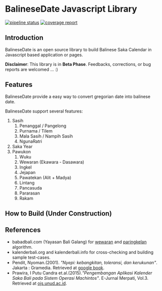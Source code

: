 # BalineseDate Javascript Library
[![pipeline status](https://gitlab.com/peradnya/balinese-date-js-lib/badges/master/pipeline.svg)](https://gitlab.com/peradnya/balinese-date-js-lib/commits/master)
[![coverage report](https://gitlab.com/peradnya/balinese-date-js-lib/badges/master/coverage.svg)](https://gitlab.com/peradnya/balinese-date-js-lib/commits/master)

## Introduction
BalineseDate is an open source library to build Balinese Saka Calendar in Javascript based application or pages. 

**Disclaimer**: This library is in **Beta Phase**. Feedbacks, corrections, or bug reports are welcomed ... :)

## Features
BalineseDate provide a easy way to convert gregorian date into balinese date. 

BalineseDate support several features:
1. Sasih
    1. Penanggal / Pangelong
    2. Purnama / Tilem
    3. Mala Sasih / Nampih Sasih
    4. NgunaRatri
2. Saka Year
3. Pawukon
    1. Wuku
    2. Wewaran (Ekawara - Dasawara)
    3. Ingkel
    4. Jejapan
    5. Pawatekan (Alit + Madya)
    6. Lintang
    7. Pancasuda
    8. Pararasan
    9. Rakam

## How to Build (Under Construction)

## References
* babadbali.com (Yayasan Bali Galang) for [wewaran](http://www.babadbali.com/pewarigaan/perhitungan.htm) and [paringkelan](http://www.babadbali.com/pewarigaan/paringkelan.htm) algorithm.
* kalenderbali.org and kalenderbali.info for cross-checking and building sample test-cases.
* Pendit, Nyoman.(2001). *"Nyepi: kebangkitan, toleransi, dan kerukunan"*. Jakarta : Gramedia. Retrieved at [google book](https://books.google.co.id/books?id=4ND9KPn2o8AC).
* Prawira, I Putu Candra et.al.(2015).*"Pengembangan Aplikasi Kalender Saka Bali pada Sistem Operasi Machintos"*. E-Jurnal Merpati, Vol.3. Retrieved at [ojs.unud.ac.id](https://ojs.unud.ac.id/index.php/merpati/article/view/17799/11547).